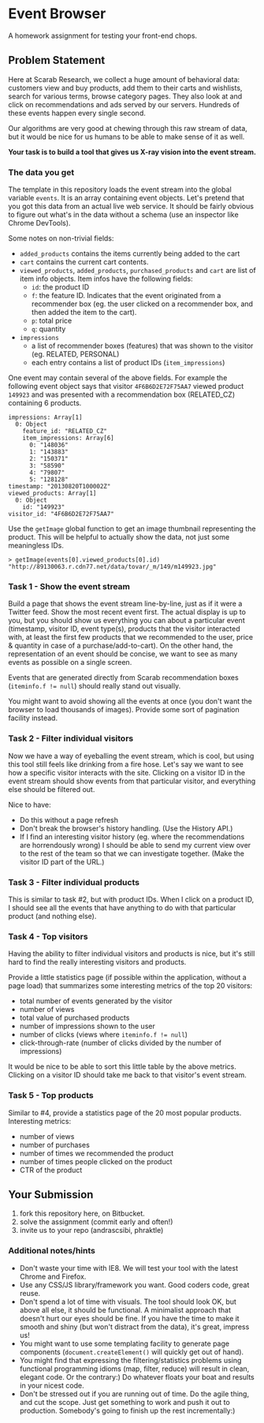 # Event Browser

A homework assignment for testing your front-end chops.

## Problem Statement

Here at Scarab Research, we collect a huge amount of behavioral data: customers view and buy products, add them to their carts and wishlists, search for various terms, browse category pages. They also look at and click on recommendations and ads served by our servers. Hundreds of these events happen every single second.

Our algorithms are very good at chewing through this raw stream of data, but it would be nice for us humans to be able to make sense of it as well.

**Your task is to build a tool that gives us X-ray vision into the event stream.**

### The data you get

The template in this repository loads the event stream into the global variable `events`. It is an array containing event objects. Let's pretend that you got this data from an actual live web service. It should be fairly obvious to figure out what's in the data without a schema (use an inspector like Chrome DevTools).

Some notes on non-trivial fields:

* `added_products` contains the items currently being added to the cart
* `cart` contains the current cart contents.
* `viewed_products`, `added_products`, `purchased_products` and `cart` are list of item info objects. Item infos have the following fields:
    * `id`: the product ID
    * `f`: the feature ID. Indicates that the event originated from a recommender box (eg. the user clicked on a recommender box, and then added the item to the cart).
    * `p`: total price
    * `q`: quantity
* `impressions`
    * a list of recommender boxes (features) that was shown to the visitor (eg. RELATED, PERSONAL)
    * each entry contains a list of product IDs (`item_impressions`)

One event may contain several of the above fields. For example the following event object says that visitor `4F6B6D2E72F75AA7` viewed product `149923` and was presented with a recommendation box (RELATED_CZ) containing 6 products.

    impressions: Array[1]
      0: Object
        feature_id: "RELATED_CZ"
        item_impressions: Array[6]
          0: "148036"
          1: "143883"
          2: "150371"
          3: "58590"
          4: "79807"
          5: "128128"
    timestamp: "20130820T100002Z"
    viewed_products: Array[1]
      0: Object
        id: "149923"
    visitor_id: "4F6B6D2E72F75AA7"

Use the `getImage` global function to get an image thumbnail representing the product. This will be helpful to actually show the data, not just some meaningless IDs.

    > getImage(events[0].viewed_products[0].id)
    "http://89130063.r.cdn77.net/data/tovar/_m/149/m149923.jpg"

### Task 1 - Show the event stream

Build a page that shows the event stream line-by-line, just as if it were a Twitter feed. Show the most recent event first. The actual display is up to you, but you should show us everything you can about a particular event (timestamp, visitor ID, event type(s), products that the visitor interacted with, at least the first few products that we recommended to the user, price & quantity in case of a purchase/add-to-cart). On the other hand, the representation of an event should be concise, we want to see as many events as possible on a single screen.

Events that are generated directly from Scarab recommendation boxes (`iteminfo.f != null`) should really stand out visually.

You might want to avoid showing all the events at once (you don't want the browser to load thousands of images). Provide some sort of pagination facility instead.

### Task 2 - Filter individual visitors

Now we have a way of eyeballing the event stream, which is cool, but using this tool still feels like drinking from a fire hose. Let's say we want to see how a specific visitor interacts with the site. Clicking on a visitor ID in the event stream should show events from that particular visitor, and everything else should be filtered out.

Nice to have:

* Do this without a page refresh
* Don't break the browser's history handling. (Use the History API.)
* If I find an interesting visitor history (eg. where the recommendations are horrendously wrong) I should be able to send my current view over to the rest of the team so that we can investigate together. (Make the visitor ID part of the URL.)

### Task 3 - Filter individual products

This is similar to task #2, but with product IDs. When I click on a product ID, I should see all the events that have anything to do with that particular product (and nothing else).

### Task 4 - Top visitors

Having the ability to filter individual visitors and products is nice, but it's still hard to find the really interesting visitors and products.

Provide a little statistics page (if possible within the application, without a page load) that summarizes some interesting metrics of the top 20 visitors:

* total number of events generated by the visitor
* number of views
* total value of purchased products
* number of impressions shown to the user
* number of clicks (views where `iteminfo.f != null`)
* click-through-rate (number of clicks divided by the number of impressions)

It would be nice to be able to sort this little table by the above metrics. Clicking on a visitor ID should take me back to that visitor's event stream.

### Task 5 - Top products

Similar to #4, provide a statistics page of the 20 most popular products. Interesting metrics:

* number of views
* number of purchases
* number of times we recommended the product
* number of times people clicked on the product
* CTR of the product

## Your Submission

1. fork this repository here, on Bitbucket.
2. solve the assignment (commit early and often!)
3. invite us to your repo (andrascsibi, phraktle)

### Additional notes/hints

* Don't waste your time with IE8. We will test your tool with the latest Chrome and Firefox.
* Use any CSS/JS library/framework you want. Good coders code, great reuse.
* Don't spend a lot of time with visuals. The tool should look OK, but above all else, it should be functional. A minimalist approach that doesn't hurt our eyes should be fine. If you have the time to make it smooth and shiny (but won't distract from the data), it's great, impress us!
* You might want to use some templating facility to generate page components (`document.createElement()` will quickly get out of hand).
* You might find that expressing the filtering/statistics problems using functional programming idioms (map, filter, reduce) will result in clean, elegant code. Or the contrary:) Do whatever floats your boat and results in your nicest code.
* Don't be stressed out if you are running out of time. Do the agile thing, and cut the scope. Just get something to work and push it out to production. Somebody's going to finish up the rest incrementally:)

